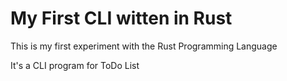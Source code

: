 # My First CLI witten in Rust

This is my first experiment with the Rust Programming Language

It's a CLI program for ToDo List